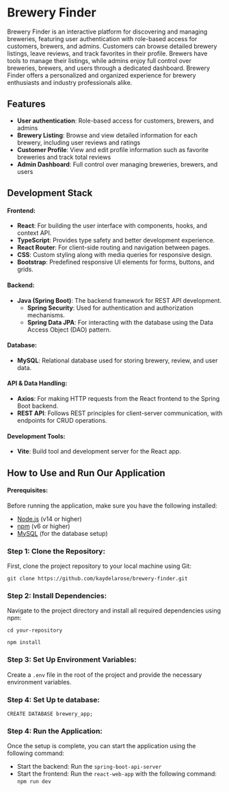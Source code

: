 
# Brewery Finder

Brewery Finder is an interactive platform for discovering and managing breweries, featuring user authentication with role-based access for customers, brewers, and admins. Customers can browse detailed brewery listings, leave reviews, and track favorites in their profile. Brewers have tools to manage their listings, while admins enjoy full control over breweries, brewers, and users through a dedicated dashboard. Brewery Finder offers a personalized and organized experience for brewery enthusiasts and industry professionals alike.

## Features

- **User authentication**: Role-based access for customers, brewers, and admins 
- **Brewery Listing**: Browse and view detailed information for each brewery, including user reviews and ratings
- **Customer Profile**: View and edit profile information such as favorite breweries and track total reviews
- **Admin Dashboard**: Full control over managing breweries, brewers, and users


## Development Stack

#### **Frontend:**
- **React**: For building the user interface with components, hooks, and context API.
- **TypeScript**: Provides type safety and better development experience.
- **React Router**: For client-side routing and navigation between pages.
- **CSS**: Custom styling along with media queries for responsive design.
- **Bootstrap**: Predefined responsive UI elements for forms, buttons, and grids.

#### **Backend:**
- **Java (Spring Boot)**: The backend framework for REST API development.
  - **Spring Security**: Used for authentication and authorization mechanisms.
  - **Spring Data JPA**: For interacting with the database using the Data Access Object (DAO) pattern.

#### **Database:**
- **MySQL**: Relational database used for storing brewery, review, and user data.

#### **API & Data Handling:**
- **Axios**: For making HTTP requests from the React frontend to the Spring Boot backend.
- **REST API**: Follows REST principles for client-server communication, with endpoints for CRUD operations.

#### **Development Tools:**
- **Vite**: Build tool and development server for the React app.
## How to Use and Run Our Application

#### Prerequisites:

Before running the application, make sure you have the following installed:

- [Node.js](https://nodejs.org/) (v14 or higher)
- [npm](https://www.npmjs.com/) (v6 or higher)
- [MySQL](https://dev.mysql.com/downloads/mysql/) (for the database setup)

### Step 1: Clone the Repository:

First, clone the project repository to your local machine using Git:

`git clone https://github.com/kaydelarose/brewery-finder.git `

### Step 2: Install Dependencies:

Navigate to the project directory and install all required dependencies using npm:

`cd your-repository`

`npm install`

### Step 3: Set Up Environment Variables:

Create a `.env` file in the root of the project and provide the necessary environment variables.

### Step 4: Set Up te database:

`CREATE DATABASE brewery_app;`

### Step 4: Run the Application:

Once the setup is complete, you can start the application using the following command:
- Start the backend: Run the `spring-boot-api-server`
- Start the frontend: Run the `react-web-app` with the following command:
`npm run dev`

